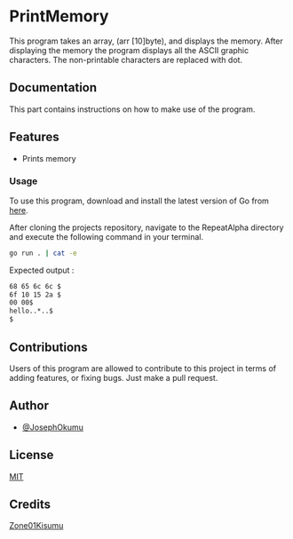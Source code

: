 
# PrintMemory

This program takes an array, (arr [10]byte), and displays the memory. After displaying the memory the program displays all the ASCII graphic characters. The non-printable characters are replaced with dot. 

## Documentation

This part contains instructions on how to make use of the program.

## Features

- Prints memory

### Usage

To use this program, download and install the latest version of Go from [here](https://go.dev/doc/install).

After cloning the projects repository, navigate to the RepeatAlpha directory and execute the following command in your terminal.
```bash
go run . | cat -e

```
Expected output :

```bash
68 65 6c 6c $
6f 10 15 2a $
00 00$ 
hello..*..$
$

```

## Contributions
Users of this program are allowed to contribute to this project in terms of adding features, or fixing bugs. Just make a pull request.

## Author

- [@JosephOkumu](https://github.com/JosephOkumu)


## License

[MIT](https://choosealicense.com/licenses/mit/)


## Credits

[Zone01Kisumu](https://zone01kisumu.ke)
